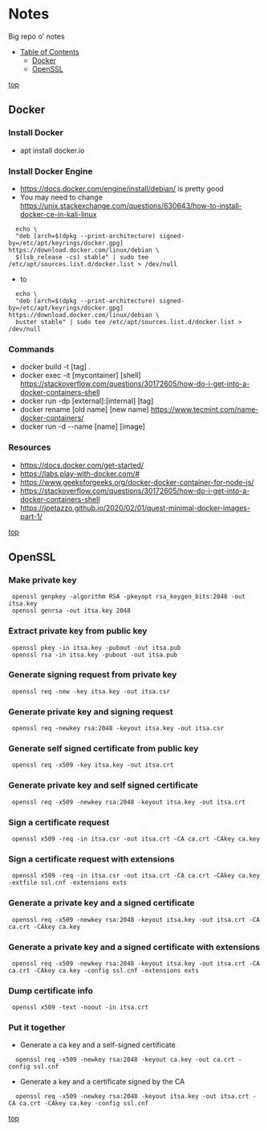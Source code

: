 <a name="top"/>

# Notes
Big repo o' notes

- [Table of Contents](#top)
  - [Docker](#docker)
  - [OpenSSL](#openssl)

[top](#top)

## Docker
### Install Docker
 - apt install docker.io
### Install Docker Engine
 - https://docs.docker.com/engine/install/debian/ is pretty good
 - You may need to change https://unix.stackexchange.com/questions/630643/how-to-install-docker-ce-in-kali-linux
```
  echo \
  "deb [arch=$(dpkg --print-architecture) signed-by=/etc/apt/keyrings/docker.gpg] https://download.docker.com/linux/debian \
  $(lsb_release -cs) stable" | sudo tee /etc/apt/sources.list.d/docker.list > /dev/null
```
 - to
```
  echo \
  "deb [arch=$(dpkg --print-architecture) signed-by=/etc/apt/keyrings/docker.gpg] https://download.docker.com/linux/debian \
  buster stable" | sudo tee /etc/apt/sources.list.d/docker.list > /dev/null
```
 
### Commands
 - docker build -t [tag] .
 - docker exec -it [mycontainer] [shell] https://stackoverflow.com/questions/30172605/how-do-i-get-into-a-docker-containers-shell
 - docker run -dp [external]:[internal] [tag]
 - docker rename [old name] [new name] https://www.tecmint.com/name-docker-containers/
 - docker run -d --name [name] [image]

### Resources
 - https://docs.docker.com/get-started/
 - https://labs.play-with-docker.com/#
 - https://www.geeksforgeeks.org/docker-docker-container-for-node-js/
 - https://stackoverflow.com/questions/30172605/how-do-i-get-into-a-docker-containers-shell
 - https://jpetazzo.github.io/2020/02/01/quest-minimal-docker-images-part-1/

[top](#top)

## OpenSSL
### Make private key
```
 openssl genpkey -algorithm RSA -pkeyopt rsa_keygen_bits:2048 -out itsa.key
 openssl genrsa -out itsa.key 2048
```

### Extract private key from public key
```
 openssl pkey -in itsa.key -pubout -out itsa.pub
 openssl rsa -in itsa.key -pubout -out itsa.pub
```

### Generate signing request from private key
```
 openssl req -new -key itsa.key -out itsa.csr
```

### Generate private key and signing request
```
 openssl req -newkey rsa:2048 -keyout itsa.key -out itsa.csr
```

### Generate self signed certificate from public key
```
 openssl req -x509 -key itsa.key -out itsa.crt
```

### Generate private key and self signed certificate
```
 openssl req -x509 -newkey rsa:2048 -keyout itsa.key -out itsa.crt
```

### Sign a certificate request
```
 openssl x509 -req -in itsa.csr -out itsa.crt -CA ca.crt -CAkey ca.key
```

### Sign a certificate request with extensions
```
 openssl x509 -req -in itsa.csr -out itsa.crt -CA ca.crt -CAkey ca.key -extfile ssl.cnf -extensions exts
```

### Generate a private key and a signed certificate
```
 openssl req -x509 -newkey rsa:2048 -keyout itsa.key -out itsa.crt -CA ca.crt -CAkey ca.key
```

### Generate a private key and a signed certificate with extensions
```
 openssl req -x509 -newkey rsa:2048 -keyout itsa.key -out itsa.crt -CA ca.crt -CAkey ca.key -config ssl.cnf -extensions exts
```

### Dump certificate info
```
 openssl x509 -text -noout -in itsa.crt
```

### Put it together
 - Generate a ca key and a self-signed certificate
```
  openssl req -x509 -newkey rsa:2048 -keyout ca.key -out ca.crt -config ssl.cnf
```
 - Generate a key and a certificate signed by the CA
```
  openssl req -x509 -newkey rsa:2048 -keyout itsa.key -out itsa.crt -CA ca.crt -CAkey ca.key -config ssl.cnf
```

[top](#top)

